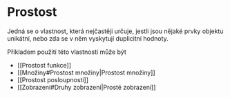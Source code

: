 # Prostost
Jedná se o vlastnost, která nejčastěji určuje, jestli jsou nějaké prvky objektu unikátní, nebo zda se v něm vyskytují duplicitní hodnoty.

Příkladem použití této vlastnosti může být
- [[Prostost funkce]]
- [[Množiny#Prostost množiny|Prostost množiny]]
- [[Prostost posloupnosti]]
- [[Zobrazení#Druhy zobrazení|Prosté zobrazení]]